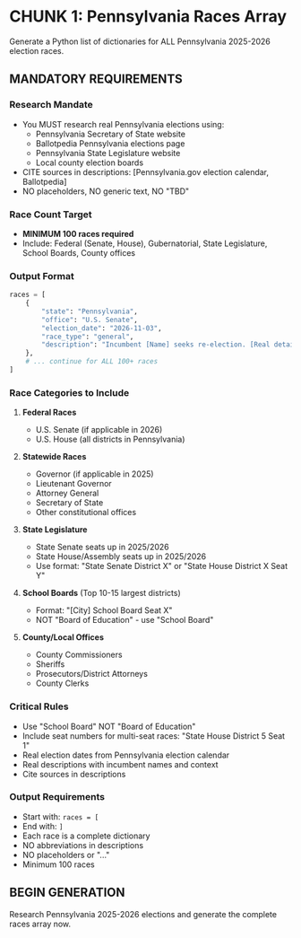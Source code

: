 # CHUNK 1: Pennsylvania Races Array

Generate a Python list of dictionaries for ALL Pennsylvania 2025-2026 election races.

## MANDATORY REQUIREMENTS

### Research Mandate
- You MUST research real Pennsylvania elections using:
  - Pennsylvania Secretary of State website
  - Ballotpedia Pennsylvania elections page
  - Pennsylvania State Legislature website
  - Local county election boards
- CITE sources in descriptions: [Pennsylvania.gov election calendar, Ballotpedia]
- NO placeholders, NO generic text, NO "TBD"

### Race Count Target
- **MINIMUM 100 races required**
- Include: Federal (Senate, House), Gubernatorial, State Legislature, School Boards, County offices

### Output Format
```python
races = [
    {
        "state": "Pennsylvania",
        "office": "U.S. Senate",
        "election_date": "2026-11-03",
        "race_type": "general",
        "description": "Incumbent [Name] seeks re-election. [Real details from research]. (source: Ballotpedia, Pennsylvania.gov)"
    },
    # ... continue for ALL 100+ races
]
```

### Race Categories to Include

1. **Federal Races**
   - U.S. Senate (if applicable in 2026)
   - U.S. House (all districts in Pennsylvania)

2. **Statewide Races**
   - Governor (if applicable in 2025)
   - Lieutenant Governor
   - Attorney General
   - Secretary of State
   - Other constitutional offices

3. **State Legislature**
   - State Senate seats up in 2025/2026
   - State House/Assembly seats up in 2025/2026
   - Use format: "State Senate District X" or "State House District X Seat Y"

4. **School Boards** (Top 10-15 largest districts)
   - Format: "[City] School Board Seat X"
   - NOT "Board of Education" - use "School Board"

5. **County/Local Offices**
   - County Commissioners
   - Sheriffs
   - Prosecutors/District Attorneys
   - County Clerks

### Critical Rules
-  Use "School Board" NOT "Board of Education"
-  Include seat numbers for multi-seat races: "State House District 5 Seat 1"
-  Real election dates from Pennsylvania election calendar
-  Real descriptions with incumbent names and context
-  Cite sources in descriptions

### Output Requirements
- Start with: `races = [`
- End with: `]`
- Each race is a complete dictionary
- NO abbreviations in descriptions
- NO placeholders or "..."
- Minimum 100 races

## BEGIN GENERATION
Research Pennsylvania 2025-2026 elections and generate the complete races array now.
